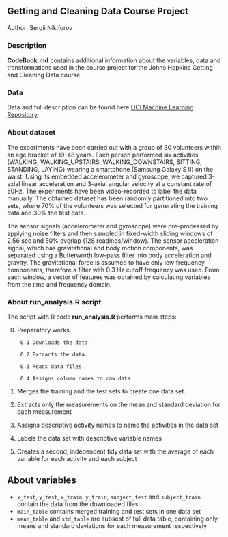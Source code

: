 ## Getting and Cleaning Data Course Project
Author: Sergii Nikiforov

### Description
**CodeBook.md** contains additional information about the variables, data and transformations used in the course project for the Johns Hopkins Getting and Cleaning Data course.

### Data
Data and full description can be found here [UCI Machine Learning Repository](http://archive.ics.uci.edu/ml/datasets/Human+Activity+Recognition+Using+Smartphones)

### About dataset
The experiments have been carried out with a group of 30 volunteers within an age bracket of 19-48 years. Each person performed six activities (WALKING, WALKING_UPSTAIRS, WALKING_DOWNSTAIRS, SITTING, STANDING, LAYING) wearing a smartphone (Samsung Galaxy S II) on the waist. Using its embedded accelerometer and gyroscope, we captured 3-axial linear acceleration and 3-axial angular velocity at a constant rate of 50Hz. The experiments have been video-recorded to label the data manually. The obtained dataset has been randomly partitioned into two sets, where 70% of the volunteers was selected for generating the training data and 30% the test data. 

The sensor signals (accelerometer and gyroscope) were pre-processed by applying noise filters and then sampled in fixed-width sliding windows of 2.56 sec and 50% overlap (128 readings/window). The sensor acceleration signal, which has gravitational and body motion components, was separated using a Butterworth low-pass filter into body acceleration and gravity. The gravitational force is assumed to have only low frequency components, therefore a filter with 0.3 Hz cutoff frequency was used. From each window, a vector of features was obtained by calculating variables from the time and frequency domain.

### About run_analysis.R script

The script with R code **run_analysis.R** performs main steps:

0. Preparatory works.

		0.1 Downloads the data.
	
		0.2 Extracts the data.
	
		0.3 Reads data files.
	
		0.4 Assigns column names to raw data.
	
1. Merges the training and the test sets to create one data set.   
2. Extracts only the measurements on the mean and standard deviation for each measurement   
3. Assigns descriptive activity names to name the activities in the data set   
4. Labels the data set with descriptive variable names   
5. Creates a second, independent tidy data set with the average of each variable for each activity and each subject

## About variables
* `x_test`, `y_test`, `x_train`, `y_train`, `subject_test` and `subject_train` contain the data from the downloaded files
* `main_table` contains merged training and test sets in one data set
* `mean_table` and `std_table` are subsest of full data table, containing only means and standard deviations for each measurement respectively
